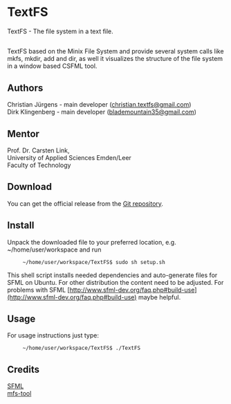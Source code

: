 # TextFS

TextFS - The file system in a text file. 


## 

TextFS based on the Minix File System and provide several system calls like mkfs, mkdir, add and dir, as well it visualizes the structure of the file system in a window based CSFML tool. 

## Authors

Christian Jürgens - main developer (christian.textfs@gmail.com)                                                               
Dirk Klingenberg  - main developer (blademountain35@gmail.com)

## Mentor

Prof. Dr. Carsten Link,                                                                                                       
University of Applied Sciences Emden/Leer                                                                                     
Faculty of Technology

## Download

You can get the official release from the [Git repository](https://github.com/cj-prog/TextFS).

## Install

Unpack the downloaded file to your preferred location, e.g. ~/home/user/workspace and run

         ~/home/user/workspace/TextFS$ sudo sh setup.sh
	
This shell script installs needed dependencies and auto-generate files for SFML on Ubuntu. For other distribution the content need to be adjusted. For problems with SFML [http://www.sfml-dev.org/faq.php#build-use](http://www.sfml-dev.org/faq.php#build-use) maybe helpful.

## Usage

For usage instructions just type:
        
         ~/home/user/workspace/TextFS$ ./TextFS   
   
   
## Credits

[SFML](http://www.sfml-dev.org/)                                                                                             
[mfs-tool](https://sourceforge.net/projects/mfstool/)
